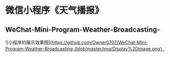 # 微信小程序《天气播报》
## WeChat-Mini-Program-Weather-Broadcasting-
![小程序的展示效果图](https://github.com/Owner0707/WeChat-Mini-Program-Weather-Broadcasting-/blob/master/img/Display%20Image.png）
